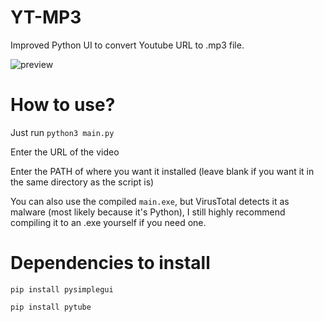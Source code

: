 # YT-MP3

Improved Python UI to convert Youtube URL to .mp3 file.

![preview](https://user-images.githubusercontent.com/84932430/137805391-9987eefc-f4d8-4729-9e8a-dfa1158c0aba.gif)

# How to use?

Just run `python3 main.py`

Enter the URL of the video

Enter the PATH of where you want it installed (leave blank if you want it in the same directory as the script is)

You can also use the compiled `main.exe`, but VirusTotal detects it as malware (most likely because it's Python), I still highly recommend compiling it to an .exe yourself if you need one.

# Dependencies to install

`pip install pysimplegui`

`pip install pytube`

